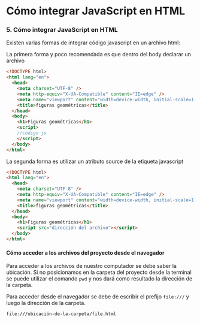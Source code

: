 # Cómo integrar JavaScript en HTML

### 5. Cómo integrar JavaScript en HTML

Existen varias formas de integrar código javascript en un archivo html:

La primera forma y poco recomendada es que dentro del body declarar un archivo

```html
<!DOCTYPE html>
<html lang="en">
  <head>
    <meta charset="UTF-8" />
    <meta http-equiv="X-UA-Compatible" content="IE=edge" />
    <meta name="viewport" content="width=device-width, initial-scale=1.0" />
    <title>figuras geométricas</title>
  </head>
  <body>
    <h1>Figuras geométricas</h1>
    <script>
	//código js
    </script>
  </body>
</html>
```

La segunda forma es utilizar un atributo source de la etiqueta javascript

```html
<!DOCTYPE html>
<html lang="en">
  <head>
    <meta charset="UTF-8" />
    <meta http-equiv="X-UA-Compatible" content="IE=edge" />
    <meta name="viewport" content="width=device-width, initial-scale=1.0" />
    <title>figuras geométricas</title>
  </head>
  <body>
    <h1>Figuras geométricas</h1>
    <script src="dirección del archivo"></script>
  </body>
</html>

```

#### Cómo acceder a los archivos del proyecto desde el navegador

Para acceder a los archivos de nuestro computador se debe saber la ubicación. Si no posicionamos en la carpeta del proyecto desde la terminal  
se puede utilizar el comando `pwd` y nos dará como resultado la dirección de la carpeta.

Para acceder desde el navegador se debe de escribir el prefijo `file:///` y luego la dirección de la carpeta.

`file:///ubicación-de-la-carpeta/file.html`
